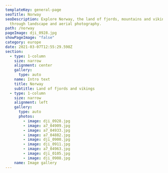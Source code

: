 ```yaml
---
templateKey: general-page
seoTitle: Norway
seoDescription: Explore Norway, the land of fjords, mountains and vikings,
  through landscape and aerial photography.
path: /norway
pageImage: dji_0928.jpg
showPageImage: "false"
category: europe
date: 2021-03-07T12:55:29.598Z
section:
  - type: 1-column
    size: narrow
    alignment: center
    gallery:
      type: auto
    name: Intro text
    title: Norway
    subtitle: Land of fjords and vikings
  - type: 1-column
    size: narrow
    alignment: left
    gallery:
      type: auto
      photos:
        - image: dji_0928.jpg
        - image: a7_04909.jpg
        - image: a7_04933.jpg
        - image: a7_04882.jpg
        - image: dji_0900.jpg
        - image: dji_0911.jpg
        - image: a7_04963.jpg
        - image: dji_0105.jpg
        - image: dji_0908.jpg
    name: Image gallery
---
```

